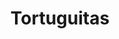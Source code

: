 ---
title: Tortuguitas
date: 
draft: false

# descripcion
description : Tortuguitas con piedras

materials: Plata 925

color: Plateado

dimensions: 1,2cm

code: 01-04-0147

type: "Aros"

categories: []

price: $4.560,00

price_eftvo: $3.875,00

# Images
# first image will be shown in the product page
images:
  # - image: "images/path_to_image"
  # La ubicacion de las imagenes es imagenes/Aros/Aros.Piedras/01-04-0147-tortuguitas
  - image: "./images/aros/piedras/01-04-0147-tortuguitas-con-piedras_a.jpeg"
  - image: "./images/aros/piedras/01-04-0147-tortuguitas-con-piedras_b.jpeg"
---